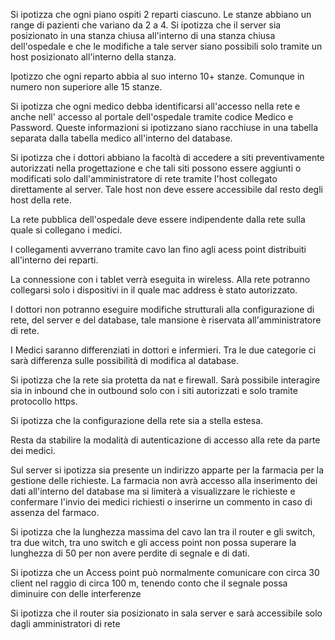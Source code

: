 Si ipotizza che ogni piano ospiti 2 reparti ciascuno. Le stanze abbiano un range di pazienti che variano da 2 a 4. Si ipotizza che il server sia posizionato in una stanza chiusa all'interno di una stanza chiusa dell'ospedale e che le modifiche a tale server siano possibili solo tramite un host posizionato all'interno della stanza.

Ipotizzo che ogni reparto abbia al suo interno 10+ stanze. Comunque in numero non superiore alle 15 stanze.

Si ipotizza che ogni medico debba identificarsi all'accesso nella rete e anche nell' accesso al portale dell'ospedale tramite codice Medico e Password. Queste informazioni si ipotizzano siano racchiuse in una tabella separata dalla tabella medico all'interno del database. 

Si ipotizza che i dottori abbiano la facoltà di accedere a siti preventivamente autorizzati nella progettazione e che tali siti possono essere aggiunti o modificati solo dall'amministratore di rete tramite l'host collegato direttamente al server. Tale host non deve essere accessibile dal resto degli host della rete.

La rete pubblica dell'ospedale deve essere indipendente dalla rete sulla quale si collegano i medici. 

I collegamenti avverrano tramite cavo lan fino agli acess point distribuiti all'interno dei reparti.

La connessione con i tablet verrà eseguita in wireless. Alla rete potranno collegarsi solo i dispositivi in il quale mac address è stato autorizzato.

I dottori non potranno eseguire modifiche strutturali alla configurazione di rete, del server e del database, tale mansione è riservata all'amministratore di rete.

I Medici saranno differenziati in dottori e infermieri. Tra le due categorie ci sarà differenza sulle possibilità di modifica al database. 

Si ipotizza che la rete sia protetta da nat e firewall. Sarà possibile interagire sia in inbound che in outbound solo con i siti autorizzati e solo tramite protocollo https. 

Si ipotizza che la configurazione della rete sia a stella estesa.

Resta da stabilire la modalità di autenticazione di accesso alla rete da parte dei medici.

Sul server si ipotizza sia presente un indirizzo apparte per la farmacia per la gestione delle richieste. La farmacia non avrà accesso alla inserimento dei dati all'interno del database ma si limiterà a visualizzare le richieste e confermare l'invio dei medici richiesti o inserirne un commento in caso di assenza del farmaco.

Si ipotizza che la lunghezza massima del cavo lan tra il router e gli switch, tra due witch, tra uno switch e gli access point non possa superare la lunghezza di 50 per non avere perdite di segnale e di dati.

Si ipotizza che un Access point può normalmente comunicare con circa 30 client nel raggio di circa 100 m, tenendo conto che il segnale possa diminuire con delle interferenze

Si ipotizza che il router sia posizionato in sala server e sarà accessibile solo dagli amministratori di rete
